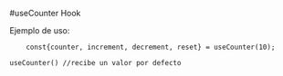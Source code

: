 #useCounter Hook

Ejemplo de uso:
```
    const{counter, increment, decrement, reset} = useCounter(10);
```

    useCounter() //recibe un valor por defecto